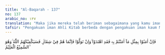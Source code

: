 ```yaml
---
title: "Al-Baqarah - 137"
no: 137
arabic_no: ١٣٧
translation: "Maka jika mereka telah beriman sebagaimana yang kamu imani, sungguh, mereka telah mendapat petunjuk. Tetapi jika mereka berpaling, sesungguhnya mereka berada dalam permusuhan (denganmu), maka Allah mencukupkan engkau (Muhammad) terhadap mereka (dengan pertolongan-Nya). Dan Dia Maha Mendengar, Maha Mengetahui."
tafsir: "Pengakuan iman Ahli Kitab berbeda dengan pengakuan iman kaum Muslimin. Ahli Kitab hanya beriman kepada nabi-nabi terdahulu yang diutus kepada mereka saja dari ras Bani Israil, tidak beriman kepada nabi-nabi Allah yang lain. Iman mereka dipengaruhi oleh hawa nafsu sendiri. Karena itu mereka berani menambah, dan mengurangi agama Allah. Orang-orang yang beriman dan mengikuti hawa nafsu mereka adalah orang-orang yang berada dalam permusuhan dengan kaum Muslimin.\n\nDari perkataan \"sesungguhnya berada dalam permusuhan dengan kamu\" dapat dipahami bahwa di kalangan Ahli Kitab ada perasaan tidak menyukai Rasulullah saw. Perasaan itu bukan karena mereka tidak menyukai agama yang dibawa Nabi Muhammad, tetapi karena rasul terakhir itu tidak diangkat dari golongan mereka. Perkataan \"Allah akan memelihara kamu dari mereka\" merupakan janji Allah kepada Muhammad saw dan kaum Muslimin bahwa Allah pasti akan memelihara dan memenangkan mereka dalam perjuangan menegakkan agama Allah."
---
```

فَاِنْ اٰمَنُوْا بِمِثْلِ مَآ اٰمَنْتُمْ بِهٖ فَقَدِ اهْتَدَوْا ۚوَاِنْ تَوَلَّوْا فَاِنَّمَا هُمْ فِيْ شِقَاقٍۚ فَسَيَكْفِيْكَهُمُ اللّٰهُ ۚوَهُوَ السَّمِيْعُ الْعَلِيْمُ ۗ 